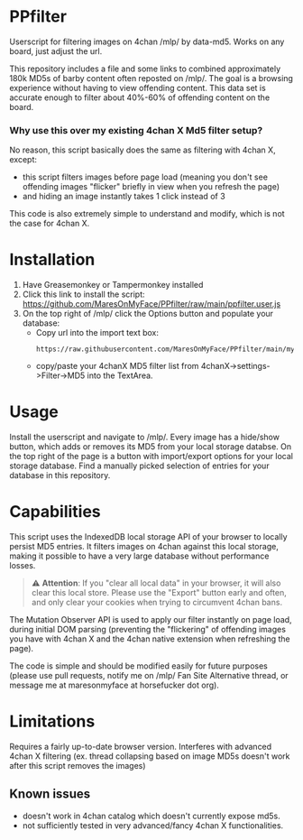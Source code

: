 # PPfilter
Userscript for filtering images on 4chan /mlp/ by data-md5. Works on any board, just adjust the url.

This repository includes a file and some links to combined approximately 180k MD5s of barby content often reposted on /mlp/. The goal is a browsing experience without having to view offending content. This data set is accurate enough to filter about 40%-60% of offending content on the board.

### Why use this over my existing 4chan X Md5 filter setup?

No reason, this script basically does the same as filtering with 4chan X, except:

* this script filters images before page load (meaning you don't see offending images "flicker" briefly in view when you refresh the page)
* and hiding an image instantly takes 1 click instead of 3

This code is also extremely simple to understand and modify, which is not the case for 4chan X.

# Installation

1. Have Greasemonkey or Tampermonkey installed
2. Click this link to install the script: https://github.com/MaresOnMyFace/PPfilter/raw/main/ppfilter.user.js
3. On the top right of /mlp/ click the Options button and populate your database:
    * Copy url into the import text box:
        ```
        https://raw.githubusercontent.com/MaresOnMyFace/PPfilter/main/mymd5s.json
        ```
    * copy/paste your 4chanX MD5 filter list from 4chanX->settings->Filter->MD5 into the TextArea. 

# Usage

Install the userscript and navigate to /mlp/. Every image has a hide/show button, which adds or removes its MD5 from your local storage databse. On the top right of the page is a button with import/export options for your local storage database. Find a manually picked selection of entries for your database in this repository.

# Capabilities

This script uses the IndexedDB local storage API of your browser to locally persist MD5 entries. It filters images on 4chan against this local storage, making it possible to have a very large database without performance losses. 

> :warning: **Attention**: If you "clear all local data" in your browser, it will also clear this local store. Please use the "Export" button early and often, and only clear your cookies when trying to circumvent 4chan bans. 

The Mutation Observer API is used to apply our filter instantly on page load, during initial DOM parsing (preventing the "flickering" of offending images you have with 4chan X and the 4chan native extension when refreshing the page). 

The code is simple and should be modified easily for future purposes (please use pull requests, notify me on /mlp/ Fan Site Alternative thread, or message me at maresonmyface at horsefucker dot org). 

# Limitations

Requires a fairly up-to-date browser version. 
Interferes with advanced 4chan X filtering (ex. thread collapsing based on image MD5s doesn't work after this script removes the images) 

## Known issues

* doesn't work in 4chan catalog which doesn't currently expose md5s.
* not sufficiently tested in very advanced/fancy 4chan X functionalities.
